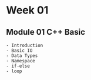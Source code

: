 # Week 01 
## Module 01 C++ Basic 
    - Introduction 
    - Basic IO 
    - Data Types 
    - Namespace 
    - if-else
    - loop 